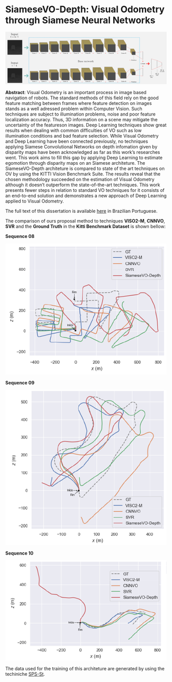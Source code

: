 # SiameseVO-Depth: Visual Odometry through Siamese Neural  Networks

![](architeture-full-a.png)

**Abstract**: Visual Odometry is an important process in image based navigation of robots. The standard methods of this field rely on the good feature matching between frames where feature detection on images stands as a well adressed problem within Computer Vision. Such techniques are subject to illumination problems, noise and poor feature localization accuracy. Thus, 3D information on a scene may mitigate the uncertainty of the featureson images. Deep Learning techniques show great results when dealing with common difficulties of VO such as low illumination conditions and bad feature selection. While Visual Odometry and Deep Learning have been connected previously, no techniques applying Siamese Convolutional Networks on depth infomation given by disparity maps have been acknowledged as far as this work’s researches went. This work aims to fill this gap by applying Deep Learning to estimate egomotion through disparity maps on an Siamese architeture. The SiameseVO-Depth architeture is compared to state of the art techniques on OV by using the KITTI Vision Benchmark Suite. The results reveal that the chosen methodology succeeded on the estimation of Visual Odometry although it doesn’t outperform the state-of-the-art techniques. This work presents fewer steps in relation to standard VO techniques for it consists of an end-to-end solution and demonstrates a new approach of Deep Learning applied to Visual Odometry.

The full text of this dissertation is available [here](Master_s_Dissertation___Vinicius_Santos.pdf) in Brazilian Portuguese.

The comparison of ours proposal method to techniques **VISO2-M**, **CNNVO**, **SVR** and the **Ground Truth** in the **Kitti Benchmark Dataset** is shown bellow:

**Sequence 08**

![](trajetoria-08.png)

**Sequence 09**

![](trajetoria-09.png)

**Sequence 10**

![](trajetoria-10.png)

The data used for the training of this architeture are generated by using the techiniche [SPS-St](https://ttic.uchicago.edu/~dmcallester/SPS/index.html "SPS-St").
